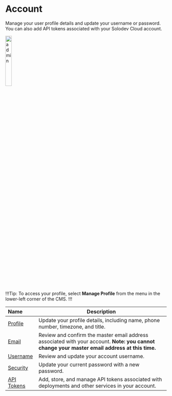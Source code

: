 # Account

Manage your user profile details and update your username or password. You can also add API tokens associated with your Solodev Cloud account.

<img src="../../../images/account-main.png" alt="admin" style="width: 20%; display: block"></a>

!!!Tip:
To access your profile, select **Manage Profile** from the menu in the lower-left corner of the CMS.
!!!

**Name** | **Description** 
:--- | ---
<a href="/account/manage-profile/">Profile</a> | Update your profile details, including name, phone number, timezone, and title. 
<a href="/account/change-email">Email</a> | Review and confirm the master email address associated with your account. **Note: you cannot change your master email address at this time.**
<a href="/account/change-username">Username</a> | Review and update your account username.
<a href="/account/change-password">Security</a> | Update your current password with a new password.
<a href="/account/api-tokens">API Tokens</a> | Add, store, and manage API tokens associated with deployments and other services in your account.